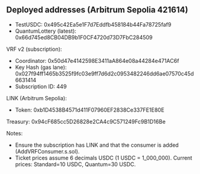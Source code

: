 ## Deployed addresses (Arbitrum Sepolia 421614)

- TestUSDC: 0x495c42Ea5e1F7d7Eddfb458184b44Fa78725faf9
- QuantumLottery (latest): 0x66d745ed8CB04DB9b1F0CF4720d73D7FbC284509

VRF v2 (subscription):
- Coordinator: 0x50d47e4142598E3411aA864e08a44284e471AC6f
- Key Hash (gas lane): 0x027f94ff1465b3525f9fc03e9ff7d6d2c0953482246dd6ae07570c45d6631414
- Subscription ID: 449

LINK (Arbitrum Sepolia):
- Token: 0xb1D4538B4571d411F07960EF2838Ce337FE1E80E

Treasury: 0x94cF685cc5D26828e2CA4c9C571249Fc9B1D16Be

Notes:
- Ensure the subscription has LINK and that the consumer is added (AddVRFConsumer.s.sol).
- Ticket prices assume 6 decimals USDC (1 USDC = 1_000_000). Current prices: Standard=10 USDC, Quantum=30 USDC.
